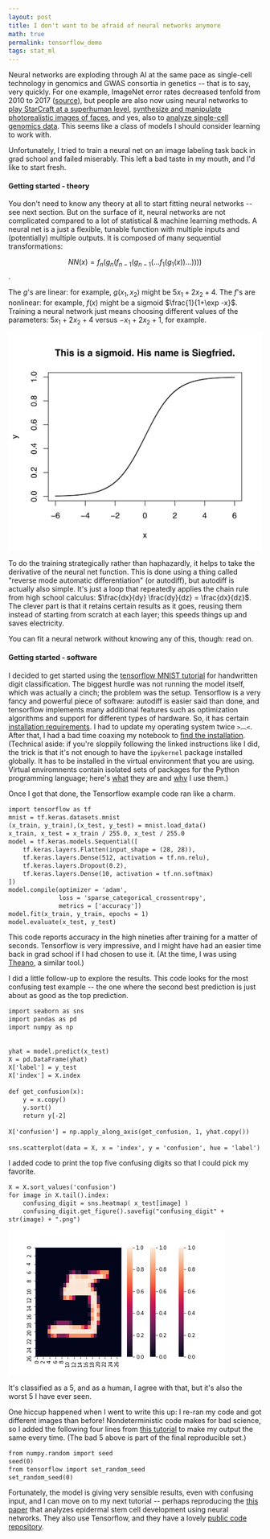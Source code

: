 ```yaml
---
layout: post
title: I don't want to be afraid of neural networks anymore
math: true
permalink: tensorflow_demo
tags: stat_ml
---
```


Neural networks are exploding through AI at the same pace as single-cell technology in genomics and GWAS consortia in genetics -- that is to say, very quickly. For one example, ImageNet error rates decreased tenfold from 2010 to 2017 ([source](http://image-net.org/challenges/talks_2017/imagenet_ilsvrc2017_v1.0.pdf)), but people are also now using neural networks to [play StarCraft at a superhuman level](https://deepmind.com/blog/alphastar-mastering-real-time-strategy-game-starcraft-ii/), [synthesize and manipulate photorealistic images of faces](https://www.youtube.com/watch?v=kSLJriaOumA), and yes, also to [analyze single-cell genomics data](https://www.ncbi.nlm.nih.gov/pmc/articles/PMC5737331/). This seems like a class of models I should consider learning to work with. 

Unfortunately, I tried to train a neural net on an image labeling task back in grad school and failed miserably. This left a bad taste in my mouth, and I'd like to start fresh. 

#### Getting started - theory

You don't need to know any theory at all to start fitting neural networks -- see next section. But on the surface of it, neural networks are not complicated compared to a lot of statistical & machine learning methods. A neural net is a just a flexible, tunable function with multiple inputs and (potentially) multiple outputs. It is composed of many sequential transformations:

$$NN(x) = f_n(g_n(f_{n-1}(g_{n-1}( ... f_1(g_1(x)) ... ))))$$.

The $g$'s are linear: for example, $g(x_1, x_2)$ might be $5x_1 + 2x_2 + 4$. The $f$'s are nonlinear: for example, $f(x)$ might be a sigmoid $\frac{1}{1+\exp -x}$. Training a neural network just means choosing different values of the parameters: $5x_1 + 2x_2 + 4$ versus $-x_1 + 2x_2 + 1$, for example. 

![The sigmoid, a simple nonlinear function](/images/siegfried.png)

To do the training strategically rather than haphazardly, it helps to take the derivative of the neural net function. This is done using a thing called "reverse mode automatic differentiation" (or autodiff), but autodiff is actually also simple. It's just a loop that repeatedly applies the chain rule from high school calculus: $\frac{dx}{dy} \frac{dy}{dz} = \frac{dx}{dz}$. The clever part is that it retains certain results as it goes, reusing them instead of starting from scratch at each layer; this speeds things up and saves electricity. 

You can fit a neural network without knowing any of this, though: read on.

#### Getting started - software

I decided to get started using the [tensorflow MNIST tutorial](https://www.tensorflow.org/tutorials) for handwritten digit classification. The biggest hurdle was not running the model itself, which was actually a cinch; the problem was the setup. Tensorflow is a very fancy and powerful piece of software: autodiff is easier said than done, and tensorflow implements many additional features such as optimization algorithms and support for different types of hardware. So, it has certain [installation requirements](https://www.tensorflow.org/install). I had to update my operating system twice `>︹<`. After that, I had a bad time coaxing my notebook to [find the installation](https://anbasile.github.io/programming/2017/06/25/jupyter-venv/). (Technical aside: if you're sloppily following the linked instructions like I did, the trick is that it's not enough to have the `ipykernel` package installed globally. It has to be installed in the virtual environment that you are using. Virtual enviromnents contain isolated sets of packages for the Python programming language; here's [what](https://docs.python.org/3/library/venv.html) they are and [why](https://medium.com/knerd/best-practices-for-python-dependency-management-cc8d1913db82) I use them.)

Once I got that done, the Tensorflow example code ran like a charm.


    import tensorflow as tf 
    mnist = tf.keras.datasets.mnist
    (x_train, y_train),(x_test, y_test) = mnist.load_data()
    x_train, x_test = x_train / 255.0, x_test / 255.0
    model = tf.keras.models.Sequential([
        tf.keras.layers.Flatten(input_shape = (28, 28)),
        tf.keras.layers.Dense(512, activation = tf.nn.relu), 
        tf.keras.layers.Dropout(0.2),
        tf.keras.layers.Dense(10, activation = tf.nn.softmax)
    ])
    model.compile(optimizer = 'adam', 
                  loss = 'sparse_categorical_crossentropy', 
                  metrics = ['accuracy'])
    model.fit(x_train, y_train, epochs = 1)
    model.evaluate(x_test, y_test)
    
This code reports accuracy in the high nineties after training for a matter of seconds. Tensorflow is very impressive, and I might have had an easier time back in grad school if I had chosen to use it. (At the time, I was using [Theano](http://deeplearning.net/software/theano/), a similar tool.)
    
I did a little follow-up to explore the results. This code looks for the most confusing test example -- the one where the second best prediction is just about as good as the top prediction.

    import seaborn as sns
    import pandas as pd
    import numpy as np
    

    yhat = model.predict(x_test)
    X = pd.DataFrame(yhat)
    X['label'] = y_test
    X['index'] = X.index
    
    def get_confusion(x):
        y = x.copy()
        y.sort()
        return y[-2]
       
    X['confusion'] = np.apply_along_axis(get_confusion, 1, yhat.copy())
    
    sns.scatterplot(data = X, x = 'index', y = 'confusion', hue = 'label')
   
I added code to print the top five confusing digits so that I could pick my favorite.

    X = X.sort_values('confusion')
    for image in X.tail().index:
        confusing_digit = sns.heatmap( x_test[image] )
        confusing_digit.get_figure().savefig("confusing_digit" + str(image) + ".png")  
    
    
![My favorite bad MNIST digit.](../images/confusing_digit7511.png) 

It's classified as a 5, and as a human, I agree with that, but it's also the worst 5 I have ever seen.

    
One hiccup happened when I went to write this up: I re-ran my code and got different images than before! Nondeterministic code makes for bad science, so I added the following four lines from [this tutorial](https://machinelearningmastery.com/reproducible-results-neural-networks-keras/) to make my output the same every time. (The bad 5 above is part of the final reproducible set.)
    
    from numpy.random import seed
    seed(0)
    from tensorflow import set_random_seed
    set_random_seed(0)


Fortunately, the model is giving very sensible results, even with confusing input, and I can move on to my next tutorial -- perhaps reproducing the [this paper](https://www.biorxiv.org/content/10.1101/262501v2.full) that analyzes epidermal stem cell development using neural networks. They also use Tensorflow, and they have a lovely [public code repository](https://github.com/luslab/scRNAseq-WGAN-GP).


